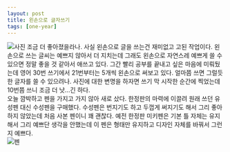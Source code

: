```yaml
---
layout: post
title: 왼손으로 글자쓰기
tags: [one-year]
---
```

![사진](http://lh3.googleusercontent.com/-a0GuYuyezoA/VjTEHHJOZlI/AAAAAAAAAWw/a7ihVkjM2mw/s1280/upload_-1.jpg)
조금 더 좋아졌을라나. 사실 왼손으로 글을 쓰는건 재미없고 고된 작업이다. 왼손으로 쓰는 글씨는 예쁘지 않아서 더 지치는데 그래도 왼손으로 자연스레 예쁘게 쓸 수 있으면 정말 좋을 것 같아서 애쓰고 있다. 그간 빨리 공부를 끝내고 싶은 마음에 미뤄뒀는데 영어 30번 쓰기에서 21번부터는 5개씩 왼손으로 써보고 있다. 얼마쯤 쓰면 그럴듯한 글자를 쓸 수 있으려나. 사진에 대한 변명을 하자면 쓰기 막 시작한 순간에 찍었는데 10번쯤 쓰니 조금 더 낫...긴 하다.   
오늘 깜박하고 펜을 가지고 가지 않아 새로 샀다. 한정판의 마력에 이끌려 원래 쓰던 유성펜 대신 수성펜을 구매했다. 수성펜은 번지기도 하고 두껍게 써지기도 해서 그리 좋아하지 않았는데 처음 사본 펜이니 꽤 괜찮다. 예전 한정판 미키펜은 기본 틀 자체는 유지해서 그리 예쁘단 생각을 안했는데 이 펜은 형태만 유지하고 디자인 자체를 바꿔서 그런지 예쁘다.   
![펜](http://lh3.googleusercontent.com/-XiE8CjbWj8E/VjTEISWLxMI/AAAAAAAAAW4/mNZk-Biowa4/s1280/upload_-1.jpg)